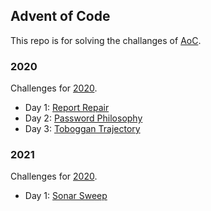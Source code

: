 ## Advent of Code

This repo is for solving the challanges of [AoC](https://www.adventofcode.com/).

### 2020

Challenges for [2020](https://www.adventofcode.com/2020).

- Day 1: [Report Repair](/2020/Report.js)
- Day 2: [Password Philosophy](/2020/Password.js)
- Day 3: [Toboggan Trajectory](/2020/Toboggan.js)

### 2021

Challenges for [2020](https://www.adventofcode.com/2021).

- Day 1: [Sonar Sweep](/2021/Sonar.js)
